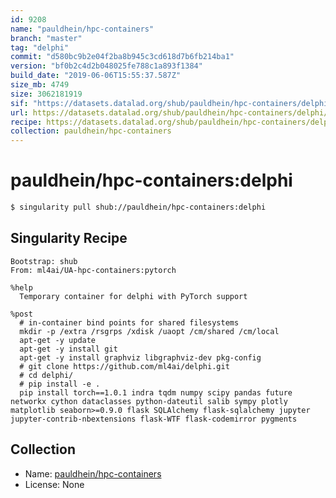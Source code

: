 ```yaml
---
id: 9208
name: "pauldhein/hpc-containers"
branch: "master"
tag: "delphi"
commit: "d580bc9b2e04f2ba8b945c3cd618d7b6fb214ba1"
version: "bf0b2c4d2b048025fe788c1a893f1384"
build_date: "2019-06-06T15:55:37.587Z"
size_mb: 4749
size: 3062181919
sif: "https://datasets.datalad.org/shub/pauldhein/hpc-containers/delphi/2019-06-06-d580bc9b-bf0b2c4d/bf0b2c4d2b048025fe788c1a893f1384.simg"
url: https://datasets.datalad.org/shub/pauldhein/hpc-containers/delphi/2019-06-06-d580bc9b-bf0b2c4d/
recipe: https://datasets.datalad.org/shub/pauldhein/hpc-containers/delphi/2019-06-06-d580bc9b-bf0b2c4d/Singularity
collection: pauldhein/hpc-containers
---
```


# pauldhein/hpc-containers:delphi

```bash
$ singularity pull shub://pauldhein/hpc-containers:delphi
```

## Singularity Recipe

```singularity
Bootstrap: shub
From: ml4ai/UA-hpc-containers:pytorch

%help
  Temporary container for delphi with PyTorch support

%post
  # in-container bind points for shared filesystems
  mkdir -p /extra /rsgrps /xdisk /uaopt /cm/shared /cm/local
  apt-get -y update
  apt-get -y install git
  apt-get -y install graphviz libgraphviz-dev pkg-config
  # git clone https://github.com/ml4ai/delphi.git
  # cd delphi/
  # pip install -e .
  pip install torch==1.0.1 indra tqdm numpy scipy pandas future networkx cython dataclasses python-dateutil salib sympy plotly matplotlib seaborn>=0.9.0 flask SQLAlchemy flask-sqlalchemy jupyter jupyter-contrib-nbextensions flask-WTF flask-codemirror pygments
```

## Collection

 - Name: [pauldhein/hpc-containers](https://github.com/pauldhein/hpc-containers)
 - License: None

